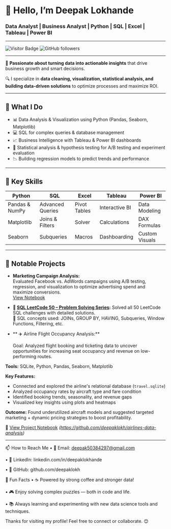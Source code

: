# 👋 Hello, I’m Deepak Lokhande

### Data Analyst | Business Analyst | Python | SQL | Excel | Tableau | Power BI

---

![Visitor Badge](https://visitor-badge.laobi.icu/badge?page_id=deepaklokh.deepaklokh)
![GitHub followers](https://img.shields.io/github/followers/deepaklokh?label=Follow%20Me&style=social)

---

🌟 **Passionate about turning data into actionable insights** that drive business growth and smart decisions.

🔍 I specialize in **data cleaning, visualization, statistical analysis, and building data-driven solutions** to optimize processes and maximize ROI.

---

## 🚀 What I Do

- 📊 Data Analysis & Visualization using Python (Pandas, Seaborn, Matplotlib)  
- 💻 SQL for complex queries & database management  
- 📈 Business Intelligence with Tableau & Power BI dashboards  
- 🧠 Statistical analysis & hypothesis testing for A/B testing and experiment evaluation  
- 📉 Building regression models to predict trends and performance  

---

## 🎯 Key Skills

| Python         | SQL            | Excel          | Tableau        | Power BI      |
|----------------|----------------|----------------|----------------|---------------|
| Pandas & NumPy | Advanced Queries| Pivot Tables   | Interactive BI | Data Modeling |
| Matplotlib     | Joins & Filters | Solver         | Calculations   | DAX Formulas  |
| Seaborn        | Subqueries     | Macros         | Dashboarding   | Custom Visuals|

---

## 📂 Notable Projects

- **Marketing Campaign Analysis:**  
  Evaluated Facebook vs. AdWords campaigns using A/B testing, regression, and visualization to optimize advertising spend and maximize conversions.  
  [View Notebook](https://github.com/deepaklokh/ab-test-and-regression-project)

- **🧠 [SQL LeetCode 50 – Problem Solving Series](https://github.com/deepaklokh/50-SQL-Solved-Questions):**
 Solved all 50 LeetCode SQL challenges with detailed solutions.  
🔧 SQL concepts used: JOINs, GROUP BY, HAVING, Subqueries, Window Functions, Filtering, etc.

- ** ✈️ Airline Flight Occupancy Analysis:**

  Goal: Analyzed flight booking and ticketing data to uncover opportunities for increasing seat occupancy and revenue on low-performing routes.

**Tools:** SQLite, Python, Pandas, Seaborn, Matplotlib

**Key Features:**
- Connected and explored the airline's relational database (`travel.sqlite`)
- Analyzed occupancy rates by aircraft type and fare condition
- Identified booking trends, seasonality, and revenue gaps
- Visualized key insights using plots and heatmaps

**Outcome:** Found underutilized aircraft models and suggested targeted marketing + dynamic pricing strategies to boost profitability.

🔗 [View Project Notebook](#) *(https://github.com/deepaklokh/airlines-data-analysis)*

---

📫 How to Reach Me
•  📧 Email: deepak50384297@gmail.com

•  🔗 LinkedIn: linkedin.com/in/deepaklokhande

•  💼 GitHub: github.com/deepaklokh

🎉 Fun Facts
•  ☕ Powered by strong coffee and stronger data!

•  🎮 Enjoy solving complex puzzles — both in code and life.

•  📚 Always learning and experimenting with new data science tools and techniques.

Thanks for visiting my profile! Feel free to connect or collaborate. 😊
